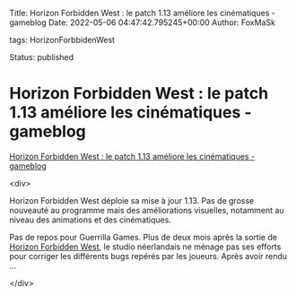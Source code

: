Title: Horizon Forbidden West : le patch 1.13 améliore les cinématiques - gameblog
Date: 2022-05-06 04:47:42.795245+00:00
Author: FoxMaSk 

tags: HorizonForbbidenWest

Status: published





# Horizon Forbidden West : le patch 1.13 améliore les cinématiques - gameblog

[Horizon Forbidden West : le patch 1.13 améliore les cinématiques - gameblog](https://www.gameblog.fr/jeu-video/ed/news/horizon-forbidden-west-le-patch-1-13-est-la-et-il-ameliore-les-cinematiques-400615)

&lt;div&gt;

Horizon Forbidden West déploie sa mise à jour 1.13. Pas de grosse
nouveauté au programme mais des améliorations visuelles, notamment au
niveau des animations et des cinématiques.

Pas de repos pour Guerrilla Games. Plus de deux mois après la sortie de
[Horizon Forbidden
West](https://www.gameblog.fr/jeu-video/jeux/tests/test-horizon-forbidden-west-une-aventure-grandiose-et-une-suite-magistrale-397704),
le studio néerlandais ne ménage pas ses efforts pour corriger les
différents bugs repérés par les joueurs. Après avoir rendu ...

&lt;/div&gt;